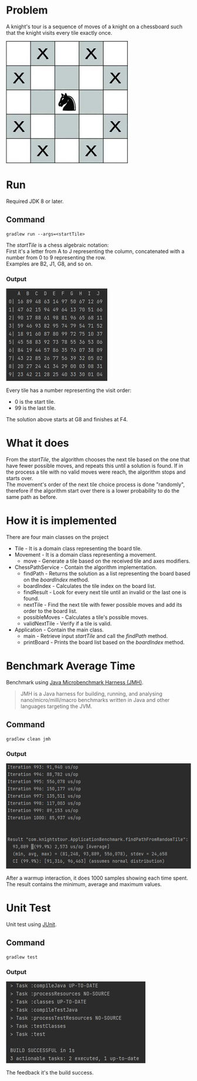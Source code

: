 # Problem

A knight's tour is a sequence of moves of a knight on a chessboard such that the knight visits every tile exactly once.

![Chessboard](resources/chess_board.jpg)

# Run

Required JDK 8 or later.

## Command

    gradlew run --args=<startTile>

The *startTile* is a chess algebraic notation:  
First it's a letter from A to J representing the column, concatenated with a number from 0 to 9 representing the row.  
Examples are B2, J1, G8, and so on.

### Output

![Run output](resources/run_output.jpg)

Every tile has a number representing the visit order:
- 0 is the start tile.
- 99 is the last tile.

The solution above starts at G8 and finishes at F4.


# What it does
From the *startTile*, the algorithm chooses the next tile based on the one that have fewer possible moves, 
and repeats this until a solution is found. If in the process a tile with no valid moves were reach, the algorithm stops and starts over.  
The movement's order of the next tile choice process is done "randomly", 
therefore if the algorithm start over there is a lower probability to do the same path as before.


# How it is implemented
There are four main classes on the project

- Tile - It is a domain class representing the board tile.
- Movement - It is a domain class representing a movement.
  - move - Generate a tile based on the received tile and axes modifiers.
- ChessPathService - Contain the algorithm implementation.
  - findPath - Returns the solution as a list representing the board based on the *boardIndex* method.
  - boardIndex - Calculates the tile index on the board list.
  - findResult - Look for every next tile until an invalid or the last one is found.
  - nextTile - Find the next tile with fewer possible moves and add its order to the board list.
  - possibleMoves - Calculates a tile's possible moves.
  - validNextTile - Verify if a tile is valid.
- Application - Contain the main class.
  - main - Retrieve input *startTile* and call the *findPath* method.
  - printBoard - Prints the board list based on the *boardIndex* method.


# Benchmark Average Time

Benchmark using [Java Microbenchmark Harness (JMH)](https://openjdk.java.net/projects/code-tools/jmh).

> JMH is a Java harness for building, running, and analysing nano/micro/milli/macro benchmarks
> written in Java and other languages targeting the JVM.

## Command

    gradlew clean jmh

### Output

![JMG output](resources/jmh_output.jpg)

After a warmup interaction, it does 1000 samples showing each time spent.  
The result contains the minimum, average and maximum values.


# Unit Test

Unit test using [JUnit](https://junit.org/junit5/).

## Command

    gradlew test

### Output

![Test output](resources/test_output.jpg)

The feedback it's the build success.
